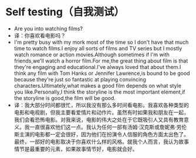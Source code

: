 # Self testing（自我测试）

- Are you into watching films?
- 译：你喜欢看电影吗？
- I'm pretty busy with my mork most of the time so I don't have that much time to watch films.I enjoy all sorts of films and TV series but I mostly watch romance or action movies.Although sometimes if I'm with friends,we'll watch a horror film.For me,the great thing about film is that they're engaging and educational.I've always loved that about them.I think any film with Tom Hanks or Jennifer Lawrence,is bound to be good because they're just so fantastic at playing convincing characters.Ultimately,what makes a good film depends on what style you like.Personally,I think the storyline is the most important element,if the storyline is good,the film will be good.
- 译：我大部分时间都很忙，所以我没有那么多时间看电影。我喜欢各种类型的电影和电视剧，但我主要看爱情片和动作片。虽然有时如果我和朋友在一起，我们会看恐怖电影。对我来说，电影的伟大之处在于它既吸引人又具有教育意义。我一直很喜欢他们这一点。我认为任何一部有汤姆·汉克斯或詹妮弗·劳伦斯主演的电影都一定会很好，因为他们在扮演令人信服的角色方面太出色了。最终，一部好的电影取决于你喜欢什么样的风格。就我个人而言，我认为故事情节是最重要的元素，如果故事情节好，电影就会好。
